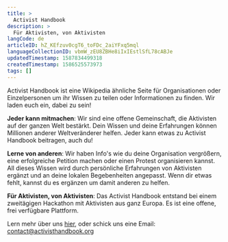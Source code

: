 ```yaml
---
title: >
  Activist Handbook
description: >
  Für Aktivisten, von Aktivisten
langCode: de
articleID: hZ_KEfzuv0cgT6_toFDc_2aiYFxq5mql
languageCollectionID: vbmW_zEU8ZBHe8iIxIEstlSfL78cABJe
updatedTimestamp: 1587834499318
createdTimestamp: 1586525573973
tags: []
---
```


Activist Handbook ist eine Wikipedia ähnliche Seite für Organisationen oder Einzelpersonen um ihr Wissen zu teilen oder Informationen zu finden. Wir laden euch ein, dabei zu sein!

**Jeder kann mitmachen**: Wir sind eine offene Gemeinschaft, die Aktivisten auf der ganzen Welt bestärkt. Dein Wissen und deine Erfahrungen können Millionen anderer Weltveränderer helfen. Jeder kann etwas zu Activist Handbook beitragen, auch du!

**Lerne von anderen**: Wir haben Info's wie du deine Organisation vergrößern, eine erfolgreiche Petition machen oder einen Protest organisieren kannst. All dieses Wissen wird durch persönliche Erfahrungen von Aktivisten ergänzt und an deine lokalen Begebenheiten angepasst. Wenn dir etwas fehlt, kannst du es ergänzen um damit anderen zu helfen.

**Für Aktivisten, von Aktivisten**: Das Activist Handbook entstand bei einem zweitägigen Hackathon mit Aktivisten aus ganz Europa. Es ist eine offene, frei verfügbare Plattform.

Lern mehr über uns [hier](/about), oder schick uns eine Email:  
[contact@activisthandbook.org](mailto:contact@activisthandbook.org)